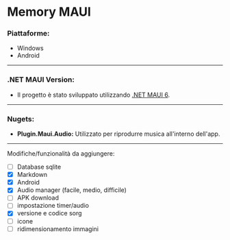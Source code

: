 # Memory MAUI

### Piattaforme:
- Windows
- Android
---
### .NET MAUI Version:
- Il progetto è stato sviluppato utilizzando [.NET MAUI 6](https://learn.microsoft.com/it-it/dotnet/maui/what-is-maui?view=net-maui-6.0).
---
### Nugets:
- **Plugin.Maui.Audio:** Utilizzato per riprodurre musica all'interno dell'app.
---
Modifiche/funzionalità da aggiungere:
- [ ] Database sqlite
- [x] Markdown
- [x] Android
- [x] Audio manager (facile, medio, difficile)
- [ ] APK download
- [ ] impostazione timer/audio
- [x] versione e codice sorg
- [ ] icone
- [ ] ridimensionamento immagini
